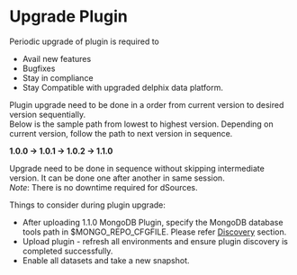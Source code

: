 # Upgrade Plugin

Periodic upgrade of plugin is required to  

- Avail new features  
- Bugfixes  
- Stay in compliance  
- Stay Compatible with upgraded delphix data platform.  

Plugin upgrade need to be done in a order from current version to desired version sequentially.  
Below is the sample path from lowest to highest version. Depending on current version, follow the path to next version in sequence.  

**1.0.0 -> 1.0.1 -> 1.0.2 -> 1.1.0** 

Upgrade need to be done in sequence without skipping intermediate version. It can be done one after another in same session.  
*Note*: There is no downtime required for dSources.

Things to consider during plugin upgrade:  

- After uploading 1.1.0 MongoDB Plugin, specify the MongoDB database tools path in $MONGO_REPO_CFGFILE. Please refer [Discovery](https://delphix.github.io/mongo-plugin/Discovery/#mongo-binaries-discovery) section.
- Upload plugin - refresh all environments and ensure plugin discovery is completed successfully.
- Enable all datasets and take a new snapshot.           
